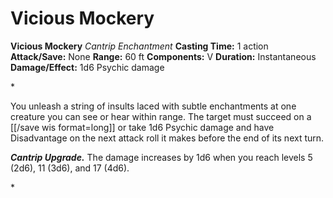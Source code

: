 # Vicious Mockery

**Vicious Mockery**
_Cantrip Enchantment_
**Casting Time:** 1 action
**Attack/Save:** None
**Range:** 60 ft
**Components:** V
**Duration:** Instantaneous
**Damage/Effect:** 1d6 Psychic damage

*<p>You unleash a string of insults laced with subtle enchantments at one creature you can see or hear within range. The target must succeed on a [[/save wis format=long]] or take 1d6 Psychic damage and have Disadvantage on the next attack roll it makes before the end of its next turn.

*****Cantrip Upgrade.***** The damage increases by 1d6 when you reach levels 5 (2d6), 11 (3d6), and 17 (4d6).</p>*